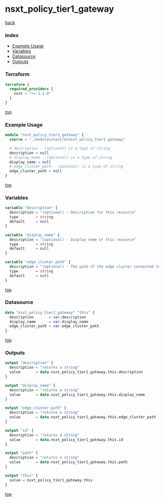 # nsxt_policy_tier1_gateway

[back](../nsxt.md)

### Index

- [Example Usage](#example-usage)
- [Variables](#variables)
- [Datasource](#datasource)
- [Outputs](#outputs)

### Terraform

```terraform
terraform {
  required_providers {
    nsxt = ">= 3.1.0"
  }
}
```

[top](#index)

### Example Usage

```terraform
module "nsxt_policy_tier1_gateway" {
  source = "./modules/nsxt/d/nsxt_policy_tier1_gateway"

  # description - (optional) is a type of string
  description = null
  # display_name - (optional) is a type of string
  display_name = null
  # edge_cluster_path - (optional) is a type of string
  edge_cluster_path = null
}
```

[top](#index)

### Variables

```terraform
variable "description" {
  description = "(optional) - Description for this resource"
  type        = string
  default     = null
}

variable "display_name" {
  description = "(optional) - Display name of this resource"
  type        = string
  default     = null
}

variable "edge_cluster_path" {
  description = "(optional) - The path of the edge cluster connected to this Tier1 gateway"
  type        = string
  default     = null
}
```

[top](#index)

### Datasource

```terraform
data "nsxt_policy_tier1_gateway" "this" {
  description       = var.description
  display_name      = var.display_name
  edge_cluster_path = var.edge_cluster_path
}
```

[top](#index)

### Outputs

```terraform
output "description" {
  description = "returns a string"
  value       = data.nsxt_policy_tier1_gateway.this.description
}

output "display_name" {
  description = "returns a string"
  value       = data.nsxt_policy_tier1_gateway.this.display_name
}

output "edge_cluster_path" {
  description = "returns a string"
  value       = data.nsxt_policy_tier1_gateway.this.edge_cluster_path
}

output "id" {
  description = "returns a string"
  value       = data.nsxt_policy_tier1_gateway.this.id
}

output "path" {
  description = "returns a string"
  value       = data.nsxt_policy_tier1_gateway.this.path
}

output "this" {
  value = nsxt_policy_tier1_gateway.this
}
```

[top](#index)